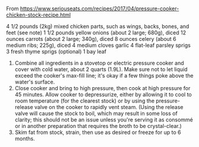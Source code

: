 From https://www.seriouseats.com/recipes/2017/04/pressure-cooker-chicken-stock-recipe.html

4 1/2 pounds (2kg) mixed chicken parts, such as wings, backs, bones, and feet (see note)
1 1/2 pounds yellow onions (about 2 large; 680g), diced
12 ounces carrots (about 2 large; 340g), diced
8 ounces celery (about 6 medium ribs; 225g), diced
4 medium cloves garlic
4 flat-leaf parsley sprigs
3 fresh thyme sprigs (optional)
1 bay leaf

1. Combine all ingredients in a stovetop or electric pressure cooker and cover with cold water, about 2 quarts (1.9L). Make sure not to let liquid exceed the cooker's max-fill line; it's okay if a few things poke above the water's surface.
2. Close cooker and bring to high pressure, then cook at high pressure for 45 minutes. Allow cooker to depressurize, either by allowing it to cool to room temperature (for the clearest stock) or by using the pressure-release valve on the cooker to rapidly vent steam. (Using the release valve will cause the stock to boil, which may result in some loss of clarity; this should not be an issue unless you're serving it as consommé or in another preparation that requires the broth to be crystal-clear.)
3. Skim fat from stock, strain, then use as desired or freeze for up to 6 months.
